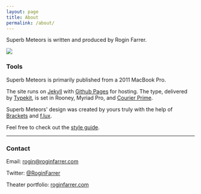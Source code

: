 ```yaml
---
layout: page
title: About
permalink: /about/
---
```


Superb Meteors is written and produced by Rogin Farrer.

<img class="aligncenter" src="http://cdn.roginfarrer.com/rogin_pensive.jpg" />

### Tools

Superb Meteors is primarily published from a 2011 MacBook Pro.

The site runs on [Jekyll](http://jekyllrb.com) with [Github Pages](http://github.com) for hosting. The type, delivered by [Typekit](http://typekit.com), is set in Rooney, Myriad Pro, and [Courier Prime](http://quoteunquoteapps.com/courierprime/).

Superb Meteors' design was created by yours truly with the help of [Brackets](http://brackets.io) and [f.lux](https://justgetflux.com).

Feel free to check out the [style guide](/styleguide).

<hr />

### Contact

Email: rogin@roginfarrer.com

Twitter: [@RoginFarrer](http://twitter.com/roginfarrer)

Theater portfolio: [roginfarrer.com](http://roginfarrer.com)